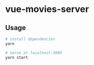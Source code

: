 # vue-movies-server

## Usage

``` bash
# install dependencies
yarn

# serve at localhost:3000
yarn start
```
